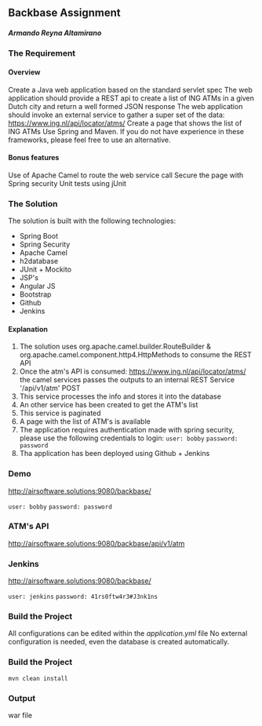 ## Backbase Assignment
##### Armando Reyna Altamirano

### The Requirement

#### Overview

Create a Java web application based on the standard servlet spec
The web application should provide a REST api to create a list of ING ATMs in a given Dutch city and return a well formed JSON response
The web application should invoke an external service to gather a super set of the data:  https://www.ing.nl/api/locator/atms/
Create a page that shows the list of ING ATMs
Use Spring and Maven. If you do not have experience in these frameworks, please feel free to use an alternative.

#### Bonus features

Use of Apache Camel to route the web service call
Secure the page with Spring security
Unit tests using jUnit

### The Solution
The solution is built with the following technologies:
- Spring Boot
- Spring Security
- Apache Camel
- h2database
- JUnit + Mockito
- JSP's
- Angular JS
- Bootstrap
- Github
- Jenkins

#### Explanation

1. The solution uses org.apache.camel.builder.RouteBuilder & org.apache.camel.component.http4.HttpMethods to consume the REST API
2. Once the atm's API is consumed: https://www.ing.nl/api/locator/atms/ the camel services passes the outputs to an internal REST Service '/api/v1/atm' POST
3. This service processes the info and stores it into the database
4. An other service has been created to get the ATM's list
5. This service is paginated
6. A page with the list of ATM's is available
7. The application requires authentication made with spring security, please use the following credentials to login:
`user: bobby`
`password: password`
8. Tha application has been deployed using Github + Jenkins

### Demo
http://airsoftware.solutions:9080/backbase/

`user: bobby`
`password: password`

### ATM's API
http://airsoftware.solutions:9080/backbase/api/v1/atm

### Jenkins
http://airsoftware.solutions:9080/backbase/

`user: jenkins`
`password: 41rs0ftw4r3#J3nk1ns`

### Build the Project
All configurations can be edited within the *application.yml* file
No external configuration is needed, even the database is created automatically.

### Build the Project
```
mvn clean install
```

### Output
war file
